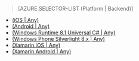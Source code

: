> [AZURE.SELECTOR-LIST (Platform | Backend)]
- [(iOS | Any)](/zh-cn/documentation/articles/mobile-services-ios-get-started-offline-data/)
- [(Android | Any)](/documentation/articles/articles/mobile-services-android-get-started-offline-data)
- [(Windows Runtime 8.1 Universal C# | Any)](/zh-cn/documentation/articles/mobile-services-windows-store-dotnet-get-started-offline-data/)
- [(Windows Phone Silverlight 8.x | Any)](/zh-cn/documentation/articles/mobile-services-windows-phone-get-started-offline-data/)
- [(Xamarin.iOS | Any)](/zh-cn/documentation/articles/mobile-services-xamarin-ios-get-started-offline-data/)
- [(Xamarin.Android | Any)](/zh-cn/documentation/articles/mobile-services-xamarin-android-get-started-offline-data/)

<!---HONumber=71-->